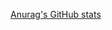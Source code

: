 [Anurag's GitHub stats](https://github-readme-stats.vercel.app/api?username=APICodeYT&show_icons=true&theme=radical)
